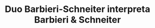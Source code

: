 ---
layout: album
title: Duo Barbieri-Schneiter interpreta Barbieri & Schneiter

titulo: Duo Barbieri-Schneiter interpreta Barbieri & Schneiter
artista: Duo Barbieri-Schneiter
ano: 2000
capa: /assets/images/albuns/duo-barbieri-schneiter-interpreta.jpg
faixas:
- nome: "SUITE CARAÇA (L. C. Barbieri)"
  subfaixas:
  - nome: "Mirante do Calvário"
    num: "01 "
    tempo: "3:39"
  - nome: "Guará"
    num: "02"
    tempo: "2:57"
  - nome: "A Santa Ceia Segundo Athayde"
    num: "03"
    tempo: "4:08"
  - nome: "A Cascatinha"
    num: "04"
    tempo: "2:07"
  - nome: "Bocaina"
    num: "05"
    tempo: "3:14"
- nome: "SUITE URBANA (F. Schneiter)"
  subfaixas:
  - nome: "Luzes da Cidade"
    num: "06"
    tempo: "1:26"
  - nome: "Cakum"
    num: "07"
    tempo: "2:03"
  - nome: "Por um triz"
    num: "08"
    tempo: "1:55"
  - nome: "Tempos Modernos"
    num: "09"
    tempo: "2:34"
- nome: "DOIS MOMENTOS (L. C. Barbieri)"
  subfaixas:
  - nome: "Mergulho no Trágico"
    num: "10"
    tempo: "2:03"
  - nome: "Novembro"
    num: "11"
    tempo: "2:09"
- nome: "PREPARAÇÃO E AUTO-RETRATO (F. Schneiter)"
  subfaixas:
  - nome: "Preparação e Auto-retrato"
    num: "12"
    tempo: "3:47"
- nome: "SUITE CARAÇA (F. Schneiter)"
  subfaixas:
  - nome: "Porta do Céu"
    num: "13 "
    tempo: "2:17"
  - nome: "São Pio Mártir"
    num: "14"
    tempo: "1:26"
  - nome: "Seu Vicente"
    num: "15"
    tempo: "3:19"
  - nome: "Seu Vicente Tem Uma Gaita"
    num: "16"
    tempo: "1:57"
  - nome: "Irmão Lourenço"
    num: "17"
    tempo: "2:21"
  - nome: "Casa das Sampaias"
    num: "18"
    tempo: "2:42"
  - nome: "O Bosque do Padre Leite"
    num: "19"
    tempo: "2:34"
---